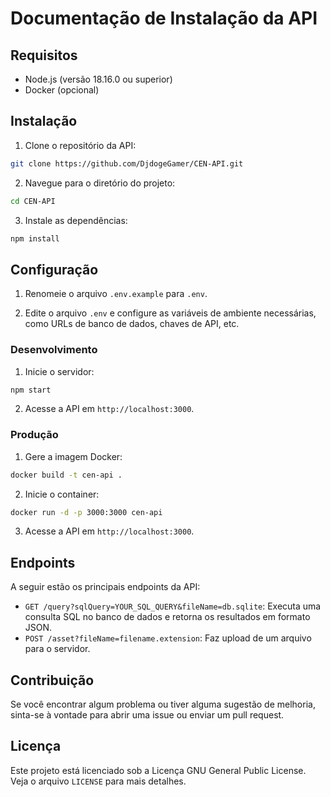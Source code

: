 # Documentação de Instalação da API

## Requisitos

- Node.js (versão 18.16.0 ou superior)
- Docker (opcional)

## Instalação

1. Clone o repositório da API:

```bash
git clone https://github.com/DjdogeGamer/CEN-API.git
```

2. Navegue para o diretório do projeto:

```bash
cd CEN-API
```

3. Instale as dependências:

```bash
npm install
```

## Configuração

1. Renomeie o arquivo `.env.example` para `.env`.

2. Edite o arquivo `.env` e configure as variáveis de ambiente necessárias, como URLs de banco de dados, chaves de API,
   etc.

### Desenvolvimento

1. Inicie o servidor:

```bash
npm start
```

2. Acesse a API em `http://localhost:3000`.

### Produção

1. Gere a imagem Docker:

```bash
docker build -t cen-api .
```

2. Inicie o container:

```bash
docker run -d -p 3000:3000 cen-api
```

3. Acesse a API em `http://localhost:3000`.

## Endpoints

A seguir estão os principais endpoints da API:

- `GET /query?sqlQuery=YOUR_SQL_QUERY&fileName=db.sqlite`: Executa uma consulta SQL no banco de dados e retorna os
  resultados em formato JSON.
- `POST /asset?fileName=filename.extension`: Faz upload de um arquivo para o servidor.

## Contribuição

Se você encontrar algum problema ou tiver alguma sugestão de melhoria, sinta-se à vontade para abrir uma issue ou enviar
um pull request.

## Licença

Este projeto está licenciado sob a Licença GNU General Public License. Veja o arquivo `LICENSE` para mais detalhes.